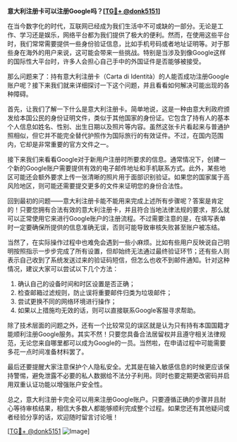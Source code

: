 **意大利注册卡可以注册Google吗？[[TG💪+ @donk5151](https://t.me/s/donk5151)]**

在当今数字化的时代，互联网已经成为我们生活中不可或缺的一部分。无论是工作、学习还是娱乐，网络平台都为我们提供了极大的便利。然而，在使用这些平台时，我们常常需要提供一些身份验证信息，比如手机号码或者地址证明等。对于那些身在海外的用户来说，这可能会带来一些挑战。特别是当涉及到像Google这样的国际性大平台时，许多人会担心自己手中的外国证件是否能够被接受。

那么问题来了：持有意大利注册卡（Carta di Identità）的人能否成功注册Google账户呢？接下来我们就来详细探讨一下这个问题，并且看看如何解决可能出现的各种障碍。

首先，让我们了解一下什么是意大利注册卡。简单地说，这是一种由意大利政府颁发给本国公民的身份证明文件，类似于其他国家的身份证。它包含了持有人的基本个人信息如姓名、性别、出生日期以及照片等内容。虽然这张卡片看起来与普通护照相似，但它并不能完全替代护照作为国际旅行的有效证件。不过，在国内范围内，它却是非常重要的官方文件之一。

接下来我们来看看Google对于新用户注册时所要求的信息。通常情况下，创建一个新的Google账户需要提供有效的电子邮件地址和手机联系方式。此外，某些地区可能还会额外要求上传一张清晰的照片用于面部识别验证。如果您的国家属于高风险地区，则可能还需要提交更多的文件来证明您的身份合法性。

回到最初的问题——意大利注册卡能不能用来完成上述所有步骤呢？答案是肯定的！只要您拥有合法有效的意大利注册卡，并且符合当地法律法规的要求，那么就可以正常使用它来进行Google账户的注册流程。不过需要注意的是，在填写表单时一定要确保所提供的信息准确无误，否则可能导致审核失败甚至账户被冻结。

当然了，在实际操作过程中也难免会遇到一些小麻烦。比如有些用户反映说自己明明按照指示一步步完成了所有设置，但却始终无法通过最终验证环节；还有些人则表示自己收到了系统发送过来的验证码短信，但怎么也收不到邮件通知。针对这种情况，建议大家可以尝试以下几个方法：

1. 确认自己的设备时间和时区设置是否正确；
2. 检查邮箱过滤规则，防止误将重要邮件归类为垃圾邮件；
3. 尝试更换不同的网络环境进行操作；
4. 如果以上措施均无效的话，则可以直接联系Google客服寻求帮助。

除了技术层面的问题之外，还有一个比较常见的误区就是认为只有持有本国国籍才能顺利注册Google服务。其实不然！只要您具备合法居留权并且遵守相关法律规范，无论您来自哪里都可以成为Google的一员。当然啦，在申请过程中可能需要多花一点时间准备材料罢了。

最后还要提醒大家注意保护个人隐私安全。尤其是在输入敏感信息的时候更应该保持警惕，避免泄露不必要的私人数据给不法分子利用。同时也要定期更改密码并启用双重认证功能以增强账户安全性。

总之，意大利注册卡完全可以用来注册Google账户。只要遵循正确的步骤并且耐心等待审核结果，相信大多数人都能够顺利完成整个过程。如果您还有其他疑问或者经验分享的话，欢迎随时留言讨论哦！

[[TG💪+ @donk5151](https://t.me/s/donk5151) ![Image](https://i.postimg.cc/rwNCRYN7/Snipaste-2025-04-30-17-27-05.png)]